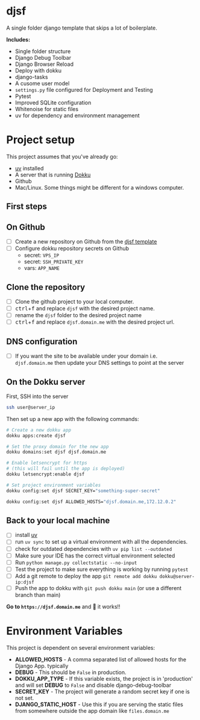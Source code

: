 # djsf
A single folder django template that skips a lot of boilerplate.

**Includes:**

- Single folder structure
- Django Debug Toolbar
- Django Browser Reload
- Deploy with dokku
- django-tasks
- A cusome user model
- `settings.py` file configured for Deployment and Testing
- Pytest
- Improved SQLite configuration
- Whitenoise for static files
- uv for dependency and environment management

# Project setup

This project assumes that you've already go:

- [uv](https://github.com/astral-sh/uv) installed
- A server that is running [Dokku](https://dokku.com/)
- Github
- Mac/Linux. Some things might be different for a windows computer.

## First steps

## On Github

- [ ] Create a new repository on Github from the [djsf template](https://github.com/sglmr/djsf)
- [ ] Configure dokku repository secrets on Github
    - secret: `VPS_IP`
    - secret: `SSH_PRIVATE_KEY`
    - vars: `APP_NAME`

## Clone the repository

- [ ] Clone the github project to your local computer.
- [ ] <kbd>ctrl</kbd>+<kbd>f</kbd> and replace `djsf` with the desired project name.
- [ ] rename the `djsf` folder to the desired project name
- [ ] <kbd>ctrl</kbd>+<kbd>f</kbd> and replace `djsf.domain.me` with the desired project url.

## DNS configuration

- [ ] If you want the site to be available under your domain i.e. `djsf.domain.me` then update your DNS settings to point at the server

## On the Dokku server

First, SSH into the server

```sh
ssh user@server_ip
```

Then set up a new app with the following commands:

```sh
# Create a new dokku app
dokku apps:create djsf

# Set the proxy domain for the new app
dokku domains:set djsf djsf.domain.me

# Enable letsencrypt for https
# (this will fail until the app is deployed)
dokku letsencrypt:enable djsf

# Set project environment variables
dokku config:set djsf SECRET_KEY="something-super-secret"

dokku config:set djsf ALLOWED_HOSTS="djsf.domain.me,172.12.0.2"
```

## Back to your local machine

- [ ] install [uv](https://github.com/astral-sh/uv)
- [ ] run `uv sync` to set up a virtual environment with all the dependencies.
- [ ] check for outdated dependencies with `uv pip list --outdated`
- [ ] Make sure your IDE has the correct virtual environment selected
- [ ] Run `python manage.py collectstatic --no-input`
- [ ] Test the project to make sure everything is working by running `pytest`
- [ ] Add a git remote to deploy the app `git remote add dokku dokku@server-ip:djsf`
- [ ] Push the app to dokku with `git push dokku main` (or use a different branch than main)

**Go to `https://djsf.domain.me`** and 🤞 it works!!

# Environment Variables

This project is dependent on several environment variables:

- **ALLOWED_HOSTS** - A comma separated list of allowed hosts for the Django App. typically 
- **DEBUG** - This should be `False` in production.
- **DOKKU_APP_TYPE** - If this variable exists, the project is in 'production' and will set **DEBUG** to `False` and disable django-debug-toolbar
- **SECRET_KEY** - The project will generate a random secret key if one is not set.
- **DJANGO_STATIC_HOST** - Use this if you are serving the static files from somewhere outside the app domain like `files.domain.me`

